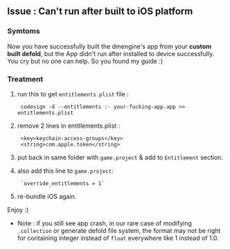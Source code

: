## Issue : Can't run after built to iOS platform

### Symtoms
Now you have successfully built the dmengine's app from your **custom built defold**, but the App didn't run after installed to device successfully.
You cry but no one can help. 
So you found my guide :)

### Treatment

1. run this to get `entitlements.plist` file :

        codesign -d --entitlements :- your-fucking-app.app >> entitlements.plist

2. remove 2 lines in entitlements.plist :

        <key>keychain-access-groups</key>
        <string>com.apple.token</string>

3. put back in same folder with `game.project` & add to `Entitlement` section.

4. also add this line to `game.project`:

        `override_entitlements = 1`

4. re-bundle iOS again.

Enjoy :)

* Note : if you still see app crash, in our rare case of modifying `.collection` or generate defold file system, the format may not be right for containing integer instead of `float` everywhere like 1 instead of 1.0.
